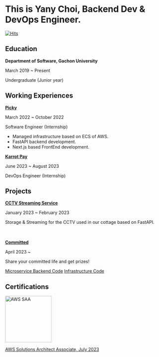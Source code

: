 # This is Yany Choi, Backend Dev & DevOps Engineer.

[![Hits](https://hits.seeyoufarm.com/api/count/incr/badge.svg?url=https%3A%2F%2Fgithub.com%2FYanyChoi&count_bg=%23000000&title_bg=%23FF7D00&icon=&icon_color=%23E7E7E7&title=hits&edge_flat=false)](https://hits.seeyoufarm.com)

## Education

**Department of Software, Gachon University**

March 2019 ~ Present

Undergraduate (Junior year)

## Working Experiences


**[Picky](https://gopicky.com)**

March 2022 ~ October 2022

Software Engineer (Internship)

- Managed infrastructure based on ECS of AWS.
- FastAPI backend development.
- Next.js based FrontEnd development.

**[Karrot Pay](https://www.daangnpay.com)**

June 2023 ~ August 2023

DevOps Engineer (Internship)



## Projects



**[CCTV Streaming Service](https://github.com/YanyChoi/cctv-system)**

January 2023 ~ February 2023

Storage & Streaming for the CCTV used in our cottage based on FastAPI.

\
\
**[Committed](https://dope.yanychoi.site)**

April 2023 ~

Share your committed life and get prizes!

[Microservice Backend Code](https://github.com/d-o-p-e/tg-msa-service)
[Infrastructure Code](https://github.com/d-o-p-e/tg-infrastructure)


## Certifications

<img alt="AWS SAA" src="https://github.com/YanyChoi/YanyChoi/assets/51287461/7871a5a0-f2e1-491c-a546-8dd0af8d092b" width="150px" />

<a href="https://www.credly.com/badges/c5bfe72a-461b-47e6-a0e1-3934968f717d" target="_blank">AWS Solutions Architect Associate, July 2023</a>
